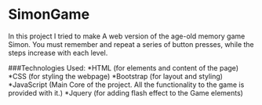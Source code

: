 # SimonGame

In this project I tried to make A web version of the age-old memory game Simon. You must remember and repeat a series of button presses, while the steps increase with each level. 

###Technologies Used:
*HTML           (for elements and content of the page)
*CSS            (for styling the webpage)
*Bootstrap      (for layout and styling)
*JavaScript     (Main Core of the project. All the functionality to the game is provided with it.)
*Jquery         (for adding flash effect to the Game elements)
